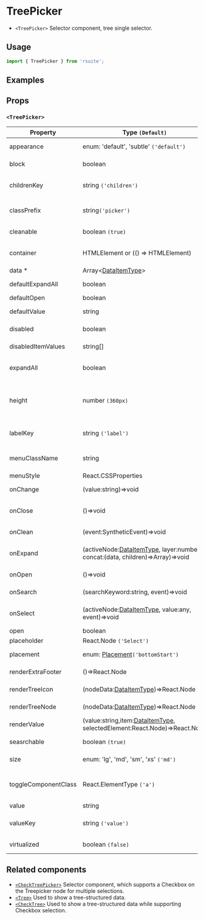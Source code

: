 # TreePicker

- `<TreePicker>` Selector component, tree single selector.

## Usage

```js
import { TreePicker } from 'rsuite';
```

## Examples

<!--{demo}-->

## Props

### `<TreePicker>`

| Property             | Type `(Default)`                                                                        | Description                                                               |
| -------------------- | --------------------------------------------------------------------------------------- | ------------------------------------------------------------------------- |
| appearance           | enum: 'default', 'subtle' `('default')`                                                 | Set picker appearence                                                     |
| block                | boolean                                                                                 | Blocking an entire row                                                    |
| childrenKey          | string `('children')`                                                                   | Tree data structure Children property name                                |
| classPrefix          | string`('picker')`                                                                      | The prefix of the component CSS class                                     |
| cleanable            | boolean `(true)`                                                                        | Set whether you can clear                                                 |
| container            | HTMLElement or (() => HTMLElement)                                                      | Sets the rendering container                                              |
| data \*              | Array&lt;[DataItemType](#types)&gt;                                                     | Tree data                                                                 |
| defaultExpandAll     | boolean                                                                                 | Expand all nodes By default                                               |
| defaultOpen          | boolean                                                                                 | Open by default                                                           |
| defaultValue         | string                                                                                  | Default selected Value                                                    |
| disabled             | boolean                                                                                 | Whether to disable Picker                                                 |
| disabledItemValues   | string[]                                                                                | Disable item by value                                                     |
| expandAll            | boolean                                                                                 | Expand or unExpand all nodes(Controlled)                                  |
| height               | number `(360px)`                                                                        | height of menu. When `virtualize` is true, you can set the height of menu |
| labelKey             | string `('label')`                                                                      | Tree data structure Label property name                                   |
| menuClassName        | string                                                                                  | A css class to apply to the Menu DOM node                                 |
| menuStyle            | React.CSSProperties                                                                     | style for Menu                                                            |
| onChange             | (value:string)=>void                                                                    | Callback function for data change                                         |
| onClose              | ()=>void                                                                                | Close Dropdown callback functions                                         |
| onClean              | (event:SyntheticEvent)=>void                                                            | Callback fired when value clean                                           |
| onExpand             | (activeNode:[DataItemType](#types), layer:number, concat:(data, children)=>Array)=>void | Callback When tree node is displayed                                      |
| onOpen               | ()=>void                                                                                | Open Dropdown callback function                                           |
| onSearch             | (searchKeyword:string, event)=>void                                                     | Search callback function                                                  |
| onSelect             | (activeNode:[DataItemType](#types), value:any, event)=>void                             | Callback function after selecting tree node                               |
| open                 | boolean                                                                                 | Open (Controlled)                                                         |
| placeholder          | React.Node `('Select')`                                                                 | Placeholder                                                               |
| placement            | enum: [Placement](#types)`('bottomStart')`                                              | Expand placement                                                          |
| renderExtraFooter    | ()=>React.Node                                                                          | Customizing footer Content                                                |
| renderTreeIcon       | (nodeData:[DataItemType](#types))=>React.Node                                           | Custom Render icon                                                        |
| renderTreeNode       | (nodeData:[DataItemType](#types))=>React.Node                                           | Custom Render tree Node                                                   |
| renderValue          | (value:string,item:[DataItemType](#types), selectedElement:React.Node)=>React.Node      | Custom Render Placeholder                                                 |
| seasrchable          | boolean `(true)`                                                                        | Set whether you can search                                                |
| size                 | enum: 'lg', 'md', 'sm', 'xs' `('md')`                                                   | A picker can have different sizes                                         |
| toggleComponentClass | React.ElementType `('a')`                                                               | You can use a custom element for this component                           |
| value                | string                                                                                  | Selected value                                                            |
| valueKey             | string `('value')`                                                                      | Tree data Structure Value property name                                   |
| virtualized          | boolean `(false)`                                                                       | Whether using Virtualized List                                            |

## Related components

- [`<CheckTreePicker>`](./check-tree-picker) Selector component, which supports a Checkbox on the Treepicker node for multiple selections.
- [`<Tree>`](./tree) Used to show a tree-structured data.
- [`<CheckTree>`](./check-tree) Used to show a tree-structured data while supporting Checkbox selection.
